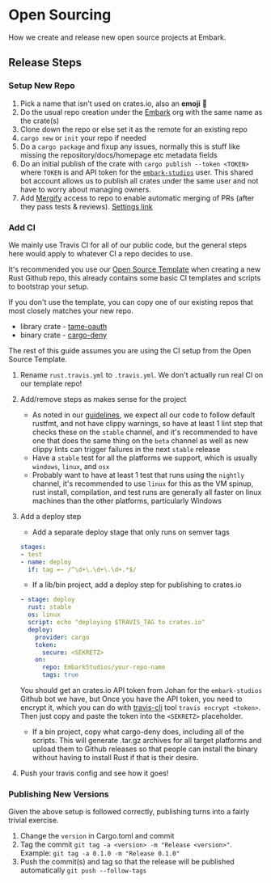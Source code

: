 # Open Sourcing

How we create and release new open source projects at Embark.

## Release Steps

### Setup New Repo

1. Pick a name that isn't used on crates.io, also an **emoji** :100:
1. Do the usual repo creation under the [Embark](https://github.com/EmbarkStudios) org with the same name as the crate(s)
1. Clone down the repo or else set it as the remote for an existing repo
1. `cargo new` or `init` your repo if needed
1. Do a `cargo package` and fixup any issues, normally this is stuff like missing the repository/docs/homepage etc metadata fields
1. Do an initial publish of the crate with `cargo publish --token <TOKEN>` where `TOKEN` is
and API token for the [`embark-studios`](https://crates.io/users/embark-studios) user. This shared
bot account allows us to publish all crates under the same user and not have to worry about managing owners.
1. Add [Mergify](https://mergify.io) access to repo to enable automatic merging of PRs (after they pass tests & reviews). [Settings link](https://github.com/organizations/EmbarkStudios/settings/installations/1929397)

### Add CI

We mainly use Travis CI for all of our public code, but the general steps here would apply to
whatever CI a repo decides to use.

It's recommended you use our [Open Source Template](https://github.com/EmbarkStudios/opensource-template) when
creating a new Rust Github repo, this already contains some basic CI templates and scripts to
bootstrap your setup.

If you don't use the template, you can copy one of our existing repos that most closely matches
your new repo.

* library crate - [tame-oauth](https://github.com/EmbarkStudios/tame-oauth/blob/master/.travis.yml)
* binary crate - [cargo-deny](https://github.com/EmbarkStudios/cargo-deny/blob/master/.travis.yml)

The rest of this guide assumes you are using the CI setup from the Open Source Template.

1. Rename `rust.travis.yml` to `.travis.yml`. We don't actually run real CI on our template repo!
1. Add/remove steps as makes sense for the project
    * As noted in our [guidelines](https://github.com/EmbarkStudios/rust-ecosystem/blob/main/guidelines.md#001---run-rustfmt-on-save), we expect all our code to follow default rustfmt, and not have clippy
    warnings, so have at least 1 lint step that checks these on the `stable` channel, and it's recommended
    to have one that does the same thing on the `beta` channel as well as new clippy lints can trigger failures
    in the next `stable` release
    * Have a `stable` test for all the platforms we support, which is usually `windows`, `linux`, and `osx`
    * Probably want to have at least 1 test that runs using the `nightly` channel, it's recommended to use
    `linux` for this as the VM spinup, rust install, compilation, and test runs are generally all faster on
    linux machines than the other platforms, particularly Windows
1. Add a deploy step
    * Add a separate deploy stage that only runs on semver tags

    ```yml
    stages:
    - test
    - name: deploy
      if: tag =~ /^\d+\.\d+\.\d+.*$/
    ```

    * If a lib/bin project, add a deploy step for publishing to crates.io

    ```yml
    - stage: deploy
      rust: stable
      os: linux
      script: echo "deploying $TRAVIS_TAG to crates.io"
      deploy:
        provider: cargo
        token:
          secure: <SEKRETZ>
        on:
          repo: EmbarkStudios/your-repo-name
          tags: true
    ```

    You should get an crates.io API token from Johan for the `embark-studios` Github bot we have, but
    Once you have the API token, you need to encrypt it, which you can do with [travis-cli](https://github.com/travis-ci/travis.rb#installation) tool `travis encrypt <token>`. Then just copy and paste the token
    into the `<SEKRETZ>` placeholder.
    * If a bin project, copy what cargo-deny does, including all of the scripts. This will generate .tar.gz archives
    for all target platforms and upload them to Github releases so that people can install the binary without having
    to install Rust if that is their desire.
1. Push your travis config and see how it goes!

### Publishing New Versions

Given the above setup is followed correctly, publishing turns into a fairly trivial exercise.

1. Change the `version` in Cargo.toml and commit
1. Tag the commit `git tag -a <version> -m "Release <version>"`. Example: `git tag -a 0.1.0 -m "Release 0.1.0"`
1. Push the commit(s) and tag so that the release will be published automatically `git push --follow-tags`
